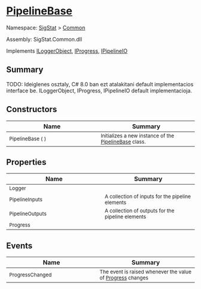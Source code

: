 # [PipelineBase](./PipelineBase.md)

Namespace: [SigStat]() > [Common](./README.md)

Assembly: SigStat.Common.dll

Implements [ILoggerObject](./ILoggerObject.md), [IProgress](./Helpers/IProgress.md), [IPipelineIO](./Pipeline/IPipelineIO.md)

## Summary
TODO: Ideiglenes osztaly, C# 8.0 ban ezt atalakitani default implementacios interface be.  ILoggerObject, IProgress, IPipelineIO default implementacioja.

## Constructors

| Name | Summary | 
| --- | --- | 
| <sub>PipelineBase (  )</sub><img style="cursor:not-allowed; width:200px;"/>| <sub>Initializes a new instance of the [PipelineBase](https://github.com/hargitomi97/sigstat/blob/master/docs/md/SigStat/Common/PipelineBase.md) class.</sub>| <br>


## Properties

| Name | Summary | 
| --- | --- | 
| <sub>Logger</sub><img style="cursor:not-allowed; width:200px;"/>| <sub></sub>| <br>
| <sub>PipelineInputs</sub><img style="cursor:not-allowed; width:200px;"/>| <sub>A collection of inputs for the pipeline elements</sub>| <br>
| <sub>PipelineOutputs</sub><img style="cursor:not-allowed; width:200px;"/>| <sub>A collection of outputs for the pipeline elements</sub>| <br>
| <sub>Progress</sub><img style="cursor:not-allowed; width:200px;"/>| <sub></sub>| <br>


## Events

| Name | Summary | 
| --- | --- | 
| <sub>ProgressChanged</sub><img style="cursor:not-allowed; width:200px;"/>| <sub>The event is raised whenever the value of [Progress](https://github.com/hargitomi97/sigstat/blob/master/docs/md/SigStat/Common/PipelineBase.md) changes</sub>| <br>


